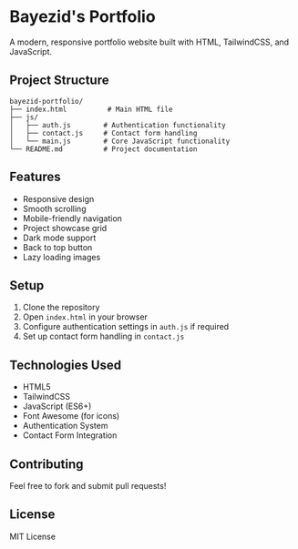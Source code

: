 # Bayezid's Portfolio

A modern, responsive portfolio website built with HTML, TailwindCSS, and JavaScript.

## Project Structure

```
bayezid-portfolio/
├── index.html          # Main HTML file
├── js/
│   ├── auth.js        # Authentication functionality
│   ├── contact.js     # Contact form handling
│   └── main.js        # Core JavaScript functionality
└── README.md          # Project documentation
```

## Features

- Responsive design
- Smooth scrolling
- Mobile-friendly navigation
- Project showcase grid
- Dark mode support
- Back to top button
- Lazy loading images

## Setup

1. Clone the repository
2. Open `index.html` in your browser
3. Configure authentication settings in `auth.js` if required
4. Set up contact form handling in `contact.js`

## Technologies Used

- HTML5
- TailwindCSS
- JavaScript (ES6+)
- Font Awesome (for icons)
- Authentication System
- Contact Form Integration

## Contributing

Feel free to fork and submit pull requests!

## License

MIT License